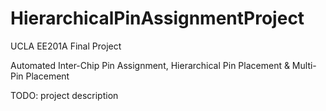 # HierarchicalPinAssignmentProject
UCLA EE201A Final Project

Automated Inter-Chip Pin Assignment, Hierarchical Pin Placement & Multi-Pin Placement

TODO: project description
